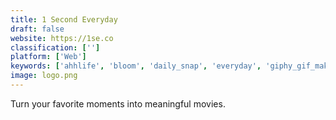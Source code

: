```yaml
---
title: 1 Second Everyday
draft: false 
website: https://1se.co
classification: ['']
platform: ['Web']
keywords: ['ahhlife', 'bloom', 'daily_snap', 'everyday', 'giphy_gif_maker', 'habitbull', 'hyperlapse_videos', 'journal', 'leap_second', 'life_lapse_app', 'lively', 'makerlapse', 'motion_stills_by_google', 'pablo', 'progress', 'quill', 'see_how_you_eat', 'selfie_a_day', 'solid_bot_for_slack', 'videopop', 'vinyl_record_app', 'xfburn']
image: logo.png
---
```

Turn your favorite moments into meaningful movies.